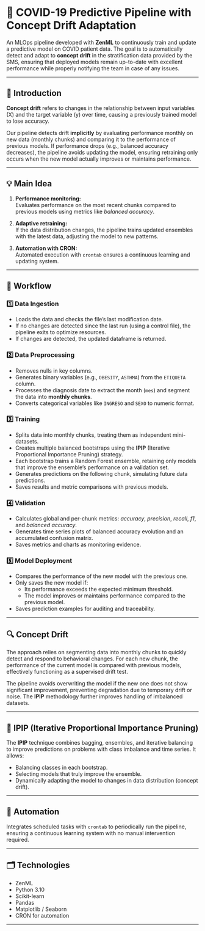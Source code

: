 # 🦠 COVID-19 Predictive Pipeline with Concept Drift Adaptation

An MLOps pipeline developed with **ZenML** to continuously train and update a predictive model on COVID patient data. The goal is to automatically detect and adapt to **concept drift** in the stratification data provided by the SMS, ensuring that deployed models remain up-to-date with excellent performance while properly notifying the team in case of any issues.

---

## 📌 Introduction

**Concept drift** refers to changes in the relationship between input variables (X) and the target variable (y) over time, causing a previously trained model to lose accuracy.

Our pipeline detects drift **implicitly** by evaluating performance monthly on new data (monthly chunks) and comparing it to the performance of previous models. If performance drops (e.g., balanced accuracy decreases), the pipeline avoids updating the model, ensuring retraining only occurs when the new model actually improves or maintains performance.

---

## 💡 Main Idea

1. **Performance monitoring:**  
   Evaluates performance on the most recent chunks compared to previous models using metrics like *balanced accuracy*.

2. **Adaptive retraining:**  
   If the data distribution changes, the pipeline trains updated ensembles with the latest data, adjusting the model to new patterns.

3. **Automation with CRON:**  
   Automated execution with `crontab` ensures a continuous learning and updating system.

---

## 🔄 Workflow

### 1️⃣ Data Ingestion

- Loads the data and checks the file’s last modification date.
- If no changes are detected since the last run (using a control file), the pipeline exits to optimize resources.
- If changes are detected, the updated dataframe is returned.

### 2️⃣ Data Preprocessing

- Removes nulls in key columns.
- Generates binary variables (e.g., `OBESITY`, `ASTHMA`) from the `ETIQUETA` column.
- Processes the diagnosis date to extract the month (`mes`) and segment the data into **monthly chunks**.
- Converts categorical variables like `INGRESO` and `SEXO` to numeric format.

### 3️⃣ Training

- Splits data into monthly chunks, treating them as independent mini-datasets.
- Creates multiple balanced bootstraps using the **IPIP** (Iterative Proportional Importance Pruning) strategy.
- Each bootstrap trains a Random Forest ensemble, retaining only models that improve the ensemble’s performance on a validation set.
- Generates predictions on the following chunk, simulating future data predictions.
- Saves results and metric comparisons with previous models.

### 4️⃣ Validation

- Calculates global and per-chunk metrics: *accuracy*, *precision*, *recall*, *f1*, and *balanced accuracy*.
- Generates time series plots of balanced accuracy evolution and an accumulated confusion matrix.
- Saves metrics and charts as monitoring evidence.

### 5️⃣ Model Deployment

- Compares the performance of the new model with the previous one.
- Only saves the new model if:
  - Its performance exceeds the expected minimum threshold.
  - The model improves or maintains performance compared to the previous model.
- Saves prediction examples for auditing and traceability.

---

## 🔍 Concept Drift

The approach relies on segmenting data into monthly chunks to quickly detect and respond to behavioral changes. For each new chunk, the performance of the current model is compared with previous models, effectively functioning as a supervised drift test.

The pipeline avoids overwriting the model if the new one does not show significant improvement, preventing degradation due to temporary drift or noise. The **IPIP** methodology further improves handling of imbalanced datasets.

---

## 🧩 IPIP (Iterative Proportional Importance Pruning)

The **IPIP** technique combines bagging, ensembles, and iterative balancing to improve predictions on problems with class imbalance and time series. It allows:

- Balancing classes in each bootstrap.
- Selecting models that truly improve the ensemble.
- Dynamically adapting the model to changes in data distribution (concept drift).

---

## 🚀 Automation

Integrates scheduled tasks with `crontab` to periodically run the pipeline, ensuring a continuous learning system with no manual intervention required.

---

## 🗂️ Technologies

- ZenML
- Python 3.10  
- Scikit-learn  
- Pandas  
- Matplotlib / Seaborn  
- CRON for automation

---

